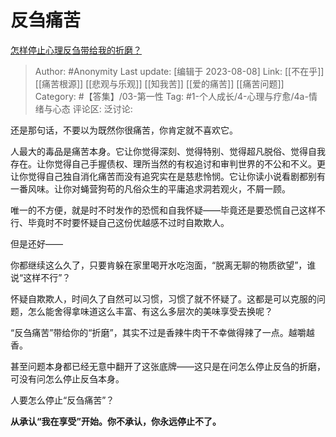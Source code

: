 # 反刍痛苦
[怎样停止心理反刍带给我的折磨？](https://www.zhihu.com/question/304564566/answer/2041446980)

> Author: #Anonymity
> Last update: [编辑于 2023-08-08]
> Link: [[不在乎]] [[痛苦根源]] [[悲观与乐观]] [[知我苦]] [[爱的痛苦]] [[痛苦问题]]
> Category: #【答集】/03-第一性
> Tag: #1-个人成长/4-心理与疗愈/4a-情绪与心态 
> 评论区:
> 泛讨论:

还是那句话，不要以为既然你很痛苦，你肯定就不喜欢它。

人最大的毒品是痛苦本身。它让你觉得深刻、觉得特别、觉得超凡脱俗、觉得自我存在。让你觉得自己手握债权、理所当然的有权追讨和审判世界的不公和不义。更让你觉得自己独自消化痛苦而没有追究实在是慈悲怜悯。它让你读小说看剧都别有一番风味。让你对蝇营狗苟的凡俗众生的平庸追求洞若观火，不屑一顾。

唯一的不方便，就是时不时发作的恐慌和自我怀疑——毕竟还是要恐慌自己这样不行、毕竟时不时要怀疑自己这份优越感不过时自欺欺人。

但是还好——

你都继续这么久了，只要肯躲在家里喝开水吃泡面，“脱离无聊的物质欲望”，谁说“这样不行”？

怀疑自欺欺人，时间久了自然可以习惯，习惯了就不怀疑了。这都是可以克服的问题，怎么能舍得拿味道这么丰富、有这么多层次的美味享受去换呢？

“反刍痛苦”带给你的“折磨”，其实不过是香辣牛肉干不幸做得辣了一点。越嚼越香。

甚至问题本身都已经无意中翻开了这张底牌——这只是在问怎么停止反刍的折磨，可没有问怎么停止反刍本身。

人要怎么停止“反刍痛苦”？

**从承认“我在享受”开始。你不承认，你永远停止不了。**
